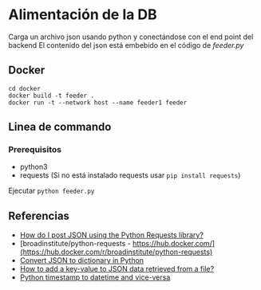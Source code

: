 # Alimentación de la DB
Carga un archivo json usando python y conectándose con el end point del backend
El contenido del json está embebido en el código de _feeder.py_

## Docker 
```
cd docker
docker build -t feeder .
docker run -t --network host --name feeder1 feeder 
```

## Linea de commando
### Prerequisitos
- python3
- requests (Si no está instalado requests usar `pip install requests`)

Ejecutar `python feeder.py`

## Referencias
- [How do I post JSON using the Python Requests library?](https://reqbin.com/code/python/m2g4va4a/python-requests-post-json-example#:~:text=To%20post%20a%20JSON%20to,it%20to%20a%20JSON%20string)
- [broadinstitute/python-requests - https://hub.docker.com/](https://hub.docker.com/r/broadinstitute/python-requests)
- [Convert JSON to dictionary in Python](https://www.geeksforgeeks.org/convert-json-to-dictionary-in-python/)
- [How to add a key-value to JSON data retrieved from a file?](https://stackoverflow.com/questions/23111625/how-to-add-a-key-value-to-json-data-retrieved-from-a-file)
- [Python timestamp to datetime and vice-versa](https://www.programiz.com/python-programming/datetime/timestamp-datetime)